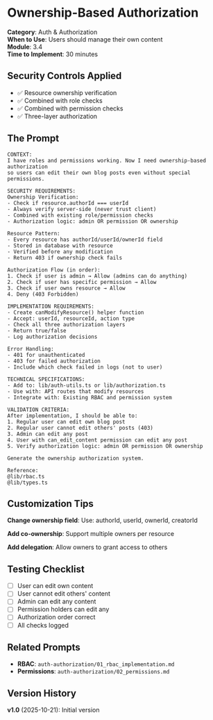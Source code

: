 # Ownership-Based Authorization

**Category**: Auth & Authorization  
**When to Use**: Users should manage their own content  
**Module**: 3.4  
**Time to Implement**: 30 minutes

## Security Controls Applied

- ✅ Resource ownership verification
- ✅ Combined with role checks
- ✅ Combined with permission checks
- ✅ Three-layer authorization

## The Prompt

```
CONTEXT:
I have roles and permissions working. Now I need ownership-based authorization 
so users can edit their own blog posts even without special permissions.

SECURITY REQUIREMENTS:
Ownership Verification:
- Check if resource.authorId === userId
- Always verify server-side (never trust client)
- Combined with existing role/permission checks
- Authorization logic: admin OR permission OR ownership

Resource Pattern:
- Every resource has authorId/userId/ownerId field
- Stored in database with resource
- Verified before any modification
- Return 403 if ownership check fails

Authorization Flow (in order):
1. Check if user is admin → Allow (admins can do anything)
2. Check if user has specific permission → Allow
3. Check if user owns resource → Allow
4. Deny (403 Forbidden)

IMPLEMENTATION REQUIREMENTS:
- Create canModifyResource() helper function
- Accept: userId, resourceId, action type
- Check all three authorization layers
- Return true/false
- Log authorization decisions

Error Handling:
- 401 for unauthenticated
- 403 for failed authorization
- Include which check failed in logs (not to user)

TECHNICAL SPECIFICATIONS:
- Add to: lib/auth-utils.ts or lib/authorization.ts
- Use with: API routes that modify resources
- Integrate with: Existing RBAC and permission system

VALIDATION CRITERIA:
After implementation, I should be able to:
1. Regular user can edit own blog post
2. Regular user cannot edit others' posts (403)
3. Admin can edit any post
4. User with can_edit_content permission can edit any post
5. Verify authorization logic: admin OR permission OR ownership

Generate the ownership authorization system.

Reference:
@lib/rbac.ts
@lib/types.ts
```

## Customization Tips

**Change ownership field**:
Use: authorId, userId, ownerId, creatorId

**Add co-ownership**:
Support multiple owners per resource

**Add delegation**:
Allow owners to grant access to others

## Testing Checklist

- [ ] User can edit own content
- [ ] User cannot edit others' content
- [ ] Admin can edit any content
- [ ] Permission holders can edit any
- [ ] Authorization order correct
- [ ] All checks logged

## Related Prompts

- **RBAC**: `auth-authorization/01_rbac_implementation.md`
- **Permissions**: `auth-authorization/02_permissions.md`

## Version History

**v1.0** (2025-10-21): Initial version
